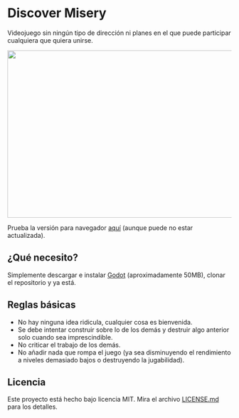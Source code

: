 # Discover Misery

Videojuego sin ningún tipo de dirección ni planes en el que puede participar cualquiera que quiera unirse.

<p align="center">
  <img width="600" height="376" src="https://i.imgur.com/BKJ2XHi.gif">
</p>

Prueba la versión para navegador [aquí](https://x-vaporware-x.github.io/DiscoverMisery/) (aunque puede no estar actualizada). 
## ¿Qué necesito?

Simplemente descargar e instalar [Godot](https://godotengine.org/download/) (aproximadamente 50MB), clonar el repositorio y ya está.

## Reglas básicas 

* No hay ninguna idea ridicula, cualquier cosa es bienvenida.
* Se debe intentar construir sobre lo de los demás y destruir algo anterior solo cuando sea imprescindible.
* No criticar el trabajo de los demás.
* No añadir nada que rompa el juego (ya sea disminuyendo el rendimiento a niveles demasiado bajos o destruyendo la jugabilidad).

## Licencia

Este proyecto está hecho bajo licencia MIT. Mira el archivo [LICENSE.md](LICENSE.md) para los detalles.
